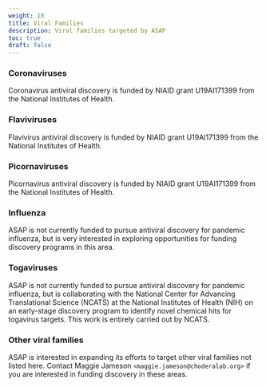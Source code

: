 ```yaml
---
weight: 10
title: Viral Families
description: Viral families targeted by ASAP
toc: true
draft: false
---
```


### Coronaviruses

Coronavirus antiviral discovery is funded by NIAID grant U19AI171399 from the National Institutes of Health.

### Flaviviruses

Flavivirus antiviral discovery is funded by NIAID grant U19AI171399 from the National Institutes of Health.

### Picornaviruses

Picornavirus antiviral discovery is funded by NIAID grant U19AI171399 from the National Institutes of Health.

### Influenza

ASAP is not currently funded to pursue antiviral discovery for pandemic influenza, but is very interested in exploring opportunities for funding discovery programs in this area.

### Togaviruses

ASAP is not currently funded to pursue antiviral discovery for pandemic influenza, but is collaborating with the National Center for Advancing Translational Science (NCATS) at the National Institutes of Health (NIH) on an early-stage discovery program to identify novel chemical hits for togavirus targets.
This work is entirely carried out by NCATS.

### Other viral families

ASAP is interested in expanding its efforts to target other viral families not listed here.
Contact Maggie Jameson `<maggie.jameson@choderalab.org>` if you are interested in funding discovery in these areas.